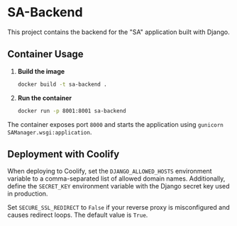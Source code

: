 # SA-Backend

This project contains the backend for the "SA" application built with Django.

## Container Usage

1. **Build the image**

   ```bash
   docker build -t sa-backend .
   ```

2. **Run the container**

   ```bash
   docker run -p 8001:8001 sa-backend
   ```

The container exposes port `8000` and starts the application using `gunicorn SAManager.wsgi:application`.

## Deployment with Coolify

When deploying to Coolify, set the `DJANGO_ALLOWED_HOSTS` environment variable to a
comma-separated list of allowed domain names. Additionally, define the
`SECRET_KEY` environment variable with the Django secret key used in production.

Set `SECURE_SSL_REDIRECT` to `False` if your reverse proxy is misconfigured and
causes redirect loops. The default value is `True`.
